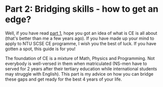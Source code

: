 # Part 2: Bridging skills - how to get an edge?
Well, if you have read [part 1](./pre_freshie_1.md), hope you got an idea of 
what is CE is all about (that's better than me a few years ago). If you have made up your mind to apply to NTU SCSE CE programme, I wish you the best of luck. If you have gotten a spot, this guide is for you!

The foundation of CE is a mixture of Math, Physics and Programming. Not everybody is well-versed in them when matriculated (NS-men have to served for 2 years after their tertiary education while international students may struggle with English). This part is my advice on how you can bridge these gaps and get ready for the best 4 years of your life.

